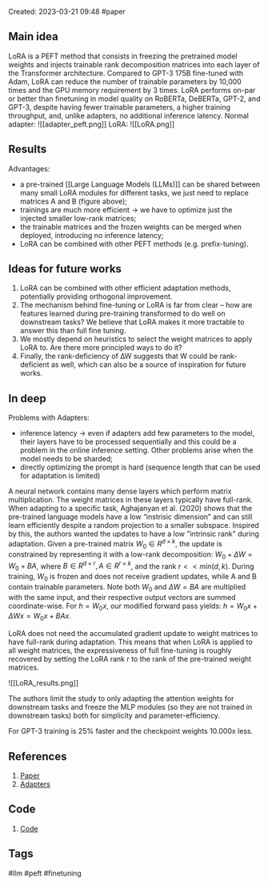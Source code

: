 Created: 2023-03-21 09:48
#paper
## Main idea
LoRA is a PEFT method that consists in freezing the pretrained model weights and injects trainable rank decomposition matrices into each layer of the Transformer architecture. 
Compared to GPT-3 175B fine-tuned with Adam, LoRA can reduce the number of trainable parameters by 10,000 times and the GPU memory requirement by 3 times. LoRA performs on-par or better than finetuning in model quality on RoBERTa, DeBERTa, GPT-2, and GPT-3, despite having fewer trainable parameters, a higher training throughput, and, unlike adapters, no additional inference latency.
Normal adapter: ![[adapter_peft.png]]
LoRA: ![[LoRA.png]]

## Results
Advantages:
- a pre-trained [[Large Language Models (LLMs)]] can be shared between many small LoRA modules for different tasks, we just need to replace matrices A and B (figure above);
- trainings are much more efficient -> we have to optimize just the injected smaller low-rank matrices;
- the trainable matrices and the frozen weights can be merged when deployed, introducing no inference latency;
- LoRA can be combined with other PEFT methods (e.g. prefix-tuning).

## Ideas for future works

1) LoRA can be combined with other efficient adaptation methods, potentially providing orthogonal improvement. 
2) The mechanism behind fine-tuning or LoRA is far from clear – how are features learned during pre-training transformed to do well on downstream tasks? We believe that LoRA makes it more tractable to answer this than full fine tuning. 
3) We mostly depend on heuristics to select the weight matrices to apply LoRA to. Are there more principled ways to do it? 
4) Finally, the rank-deficiency of ∆W suggests that W could be rank-deficient as well, which can also be a source of inspiration for future works.

## In deep
Problems with Adapters:
- inference latency -> even if adapters add few parameters to the model, their layers have to be processed sequentially and this could be a problem in the online inference setting. Other problems arise when the model needs to be sharded;
- directly optimizing the prompt is hard (sequence length that can be used for adaptation is limited)

A neural network contains many dense layers which perform matrix multiplication. The weight matrices in these layers typically have full-rank. When adapting to a specific task, Aghajanyan et al. (2020) shows that the pre-trained language models have a low “instrisic dimension” and can still learn efficiently despite a random projection to a smaller subspace.
Inspired by this, the authors wanted the updates to have a low "intrinsic rank" during adaptation.
Given a pre-trained matrix $W_0 \in R^{d \times k}$, the update is constrained by representing it with a low-rank decomposition: $W_0 + \Delta W = W_0 + BA$, where $B \in R^{d \times r}, A \in R^{r \times k}$, and the rank $r << min(d,k)$.
During training, $W_0$ is frozen and does not receive gradient updates, while A and B contain trainable parameters. Note both $W_0$ and $\Delta W = BA$ are multiplied with the same input, and their respective output vectors are summed coordinate-wise. For $h = W_0x$, our modified forward pass yields: $h = W_0x + \Delta W x = W_0x + BAx$. 

LoRA does not need the accumulated gradient update to weight matrices to have full-rank during adaptation. This means that when LoRA is applied to all weight matrices, the expressiveness of full fine-tuning is roughly recovered by setting the LoRA rank r to the rank of the pre-trained weight matrices.

![[LoRA_results.png]]

The authors limit the study to only adapting the attention weights for downstream tasks and freeze the MLP modules (so they are not trained in downstream tasks) both for simplicity and parameter-efficiency.

For GPT-3 training is 25% faster and the checkpoint weights 10.000x less.

## References
1. [Paper](https://arxiv.org/pdf/2106.09685.pdf)
2. [Adapters](https://medium.com/dair-ai/adapters-a-compact-and-extensible-transfer-learning-method-for-nlp-6d18c2399f62)

## Code
1. [Code](https://github.com/microsoft/LoRA)

## Tags
#llm #peft #finetuning
